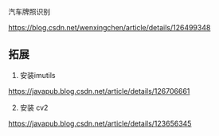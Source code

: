 汽车牌照识别

https://blog.csdn.net/wenxingchen/article/details/126499348













## 拓展

1. 安装imutils

https://javapub.blog.csdn.net/article/details/126706661

2. 安装 cv2

https://javapub.blog.csdn.net/article/details/123656345

